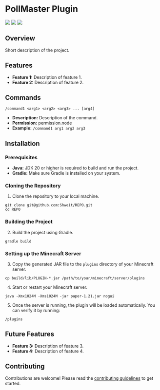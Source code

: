 # PollMaster Plugin
<img src="https://img.shields.io/github/actions/workflow/status/Shweit/REPO/runtime.yml" /> <img src="https://img.shields.io/github/v/release/Shweit/REPO" /> <img src="https://img.shields.io/github/license/Shweit/REPO" />

## Overview
Short description of the project.

## Features
- **Feature 1:** Description of feature 1.
- **Feature 2:** Description of feature 2.

## Commands
`/command1 <arg1> <arg2> <arg3> ... [arg4]`
- **Description:** Description of the command.
- **Permission:** permission.node
- **Example:** `/command1 arg1 arg2 arg3`

## Installation
### Prerequisites
- **Java:** JDK 20 or higher is required to build and run the project.
- **Gradle:** Make sure Gradle is installed on your system.

### Cloning the Repository
1. Clone the repository to your local machine.
```shell
git clone git@github.com:Shweit/REPO.git
cd REPO
```
### Building the Project
2. Build the project using Gradle.
```shell
gradle build
```
### Setting up the Minecraft Server
3. Copy the generated JAR file to the `plugins` directory of your Minecraft server.
```shell
cp build/lib/PLUGIN-*.jar /path/to/your/minecraft/server/plugins
```
4. Start or restart your Minecraft server.
```shell
java -Xmx1024M -Xms1024M -jar paper-1.21.jar nogui
```
5.  Once the server is running, the plugin will be loaded automatically. You can verify it by running:
```shell
/plugins
```

## Future Features
- **Feature 3:** Description of feature 3.
- **Feature 4:** Description of feature 4.

## Contributing
Contributions are welcome! Please read the [contributing guidelines](CONTRIBUTING.md) to get started.
